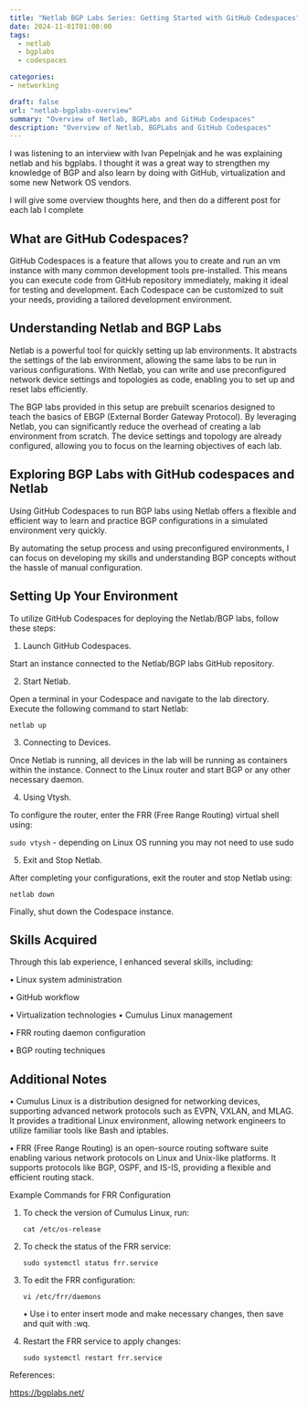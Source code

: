 ```yaml
---
title: "Netlab BGP Labs Series: Getting Started with GitHub Codespaces"
date: 2024-11-01T01:00:00
tags:
  - netlab
  - bgplabs
  - codespaces

categories: 
- networking

draft: false
url: "netlab-bgplabs-overview"
summary: "Overview of Netlab, BGPLabs and GitHub Codespaces"
description: "Overview of Netlab, BGPLabs and GitHub Codespaces"
---
```




I was listening to an interview with Ivan Pepelnjak and he was explaining netlab and his bgplabs.  I thought it was a great way to strengthen my knowledge of BGP and also learn by doing with GitHub, virtualization and some new Network OS vendors.

I will give some overview thoughts here, and then do a different post for each lab I complete

## What are GitHub Codespaces?

GitHub Codespaces is a feature that allows you to create and run an vm instance with many common development tools pre-installed. This means you can execute code from GitHub repository immediately, making it ideal for testing and development. Each Codespace can be customized to suit your needs, providing a tailored development environment.

## Understanding Netlab and BGP Labs

Netlab is a powerful tool for quickly setting up lab environments. It abstracts the settings of the lab environment, allowing the same labs to be run in various configurations. With Netlab, you can write and use preconfigured network device settings and topologies as code, enabling you to set up and reset labs efficiently.

The BGP labs provided in this setup are prebuilt scenarios designed to teach the basics of EBGP (External Border Gateway Protocol). By leveraging Netlab, you can significantly reduce the overhead of creating a lab environment from scratch. The device settings and topology are already configured, allowing you to focus on the learning objectives of each lab.

## Exploring BGP Labs with GitHub codespaces and Netlab

 Using GitHub Codespaces to run BGP labs using Netlab offers a flexible and efficient way to learn and practice BGP configurations in a simulated environment very quickly.

By automating the setup process and using preconfigured environments, I can focus on developing my skills and understanding BGP concepts without the hassle of manual configuration.

## Setting Up Your Environment

To utilize GitHub Codespaces for deploying the Netlab/BGP labs, follow these steps:

1. Launch GitHub Codespaces.

Start an instance connected to the Netlab/BGP labs GitHub repository.

2.	Start Netlab.

Open a terminal in your Codespace and navigate to the lab directory. Execute the following command to start Netlab:

`netlab up`


3. Connecting to Devices.

Once Netlab is running, all devices in the lab will be running as containers within the instance. Connect to the Linux router and start BGP or any other necessary daemon.

4. Using Vtysh.

To configure the router, enter the FRR (Free Range Routing) virtual shell using:

`sudo vtysh` - depending on Linux OS running you may not need to use sudo

5.	Exit and Stop Netlab.

After completing your configurations, exit the router and stop Netlab using:

`netlab down`

Finally, shut down the Codespace instance.

## Skills Acquired

Through this lab experience, I enhanced several skills, including:

•	Linux system administration

•	GitHub workflow

•	Virtualization technologies
•	Cumulus Linux management

•	FRR routing daemon configuration

•	BGP routing techniques

## Additional Notes

• Cumulus Linux is a distribution designed for networking devices, supporting advanced network protocols such as EVPN, VXLAN, and MLAG. It provides a traditional Linux environment, allowing network engineers to utilize familiar tools like Bash and iptables.

• FRR (Free Range Routing) is an open-source routing software suite enabling various network protocols on Linux and Unix-like platforms. It supports protocols like BGP, OSPF, and IS-IS, providing a flexible and efficient routing stack.



Example Commands for FRR Configuration

1. To check the version of Cumulus Linux, run: 

	`cat /etc/os-release`

 2. To check the status of the FRR service:

	`sudo systemctl status frr.service`
	
3. To edit the FRR configuration:	

	`vi /etc/frr/daemons`

	•	Use i to enter insert mode and make necessary changes, then save and quit with :wq.

4. Restart the FRR service to apply changes:
	
	`sudo systemctl restart frr.service`





References:

https://bgplabs.net/